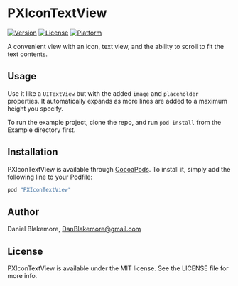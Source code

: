 # PXIconTextView

[![Version](https://img.shields.io/cocoapods/v/PXIconTextView.svg?style=flat)](http://cocoapods.org/pods/PXIconTextView)
[![License](https://img.shields.io/cocoapods/l/PXIconTextView.svg?style=flat)](http://cocoapods.org/pods/PXIconTextView)
[![Platform](https://img.shields.io/cocoapods/p/PXIconTextView.svg?style=flat)](http://cocoapods.org/pods/PXIconTextView)

A convenient view with an icon, text view, and the ability to scroll to fit the text contents.

## Usage

Use it like a `UITextView` but with the added `image` and `placeholder` properties.  It automatically expands as more lines are added to a maximum height you specify.

To run the example project, clone the repo, and run `pod install` from the Example directory first.

## Installation

PXIconTextView is available through [CocoaPods](http://cocoapods.org). To install
it, simply add the following line to your Podfile:

```ruby
pod "PXIconTextView"
```

## Author

Daniel Blakemore, DanBlakemore@gmail.com

## License

PXIconTextView is available under the MIT license. See the LICENSE file for more info.
